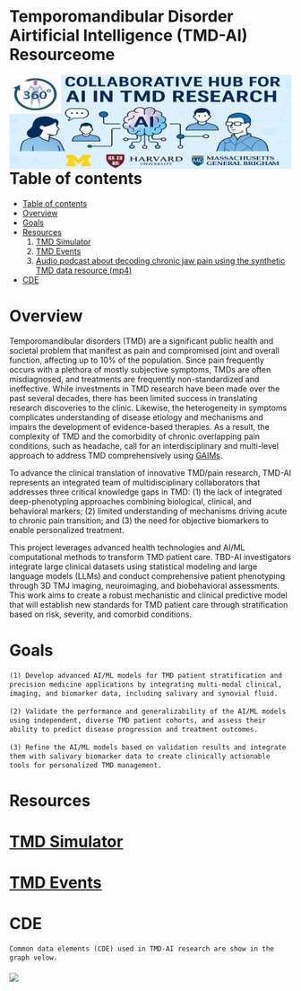 # Temporomandibular Disorder Airtificial Intelligence (TMD-AI) Resourceome

<a href="https://tmd.statisticalcomputing.org/"><img align="right" width="600" src="https://github.com/TMD-AI/website/blob/main/img_video/TMD_Form.png?raw=true"></a>

Table of contents
=================

<!--ts-->
   * [Table of contents](#table-of-contents)
   * [Overview](#overview)
   * [Goals](#goals)
   * [Resources](#resources)
       1. [TMD Simulator](#tmd-simulator)
       2. [TMD Events](#tmd-events)
       3. [Audio podcast about decoding chronic jaw pain using the synthetic TMD data resource (mp4)](./img_video/Decoding_Chronic_Jaw_Pain_The_Synthetic_Data_Resource_Mapping_short.mp4)
   * [CDE](#cde)
<!--te-->

Overview
========
Temporomandibular disorders (TMD) are a significant public health and societal problem that manifest as pain and compromised joint and overall function, affecting up to 10\% of the population. Since pain frequently occurs with a plethora of mostly subjective symptoms, TMDs are often misdiagnosed, and treatments are frequently non-standardized and ineffective. While investments in TMD research have been made over the past several decades, there has been limited success in translating research discoveries to the clinic. Likewise, the heterogeneity in symptoms complicates understanding of disease etiology and mechanisms and impairs the development of evidence-based therapies. As a result, the complexity of TMD and the comorbidity of chronic overlapping pain conditions, such as headache, call for an interdisciplinary and multi-level approach to address TMD comprehensively using [GAIMs](https://socr.umich.edu/GAIM/).

To advance the clinical translation of innovative TMD/pain research, TMD-AI represents an integrated team of multidisciplinary collaborators that
addresses three critical knowledge gaps in TMD: (1) the lack of integrated deep-phenotyping approaches combining biological, clinical, and behavioral markers; (2) limited understanding of mechanisms driving acute to chronic pain transition; and (3) the need for objective biomarkers to enable personalized treatment. 

This project leverages advanced health technologies and AI/ML computational methods to transform TMD patient care. TBD-AI investigators integrate large clinical datasets using statistical modeling and large language models (LLMs) and conduct comprehensive patient phenotyping through 3D TMJ imaging, neuroimaging, and biobehavioral assessments. This work aims to create a robust mechanistic and clinical predictive model that will establish new standards for TMD patient care through stratification based on risk, severity, and comorbid conditions.

Goals
=====

    (1) Develop advanced AI/ML models for TMD patient stratification and precision medicine applications by integrating multi-modal clinical, imaging, and biomarker data, including salivary and synovial fluid.

    (2) Validate the performance and generalizability of the AI/ML models using independent, diverse TMD patient cohorts, and assess their ability to predict disease progression and treatment outcomes. 

    (3) Refine the AI/ML models based on validation results and integrate them with salivary biomarker data to create clinically actionable tools for personalized TMD management.

Resources
=========

# [TMD Simulator](https://tmd.statisticalcomputing.org/)

# [TMD Events](https://tmd.statisticalcomputing.org/)


CDE
===

    Common data elements (CDE) used in TMD-AI research are show in the graph velow.
    
<a href="https://tmd.statisticalcomputing.org/"><img align="middle" width="600" src="https://github.com/TMD-AI/website/blob/main/img_video/TMD_Mind%20Map.png?raw=true"></a>

